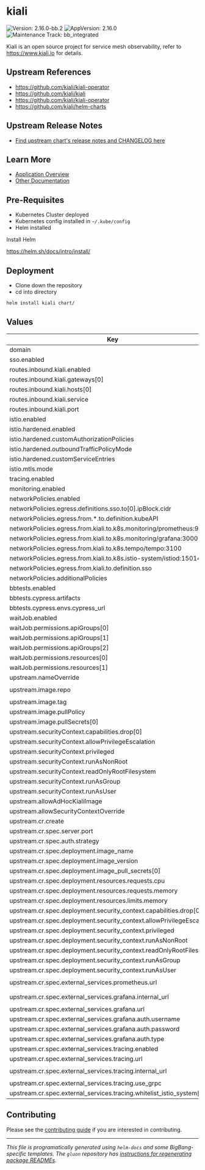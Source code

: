 <!-- Warning: Do not manually edit this file. See notes on gluon + helm-docs at the end of this file for more information. -->
# kiali

![Version: 2.16.0-bb.2](https://img.shields.io/badge/Version-2.16.0--bb.2-informational?style=flat-square) ![AppVersion: 2.16.0](https://img.shields.io/badge/AppVersion-2.16.0-informational?style=flat-square) ![Maintenance Track: bb_integrated](https://img.shields.io/badge/Maintenance_Track-bb_integrated-green?style=flat-square)

Kiali is an open source project for service mesh observability, refer to https://www.kiali.io for details.

## Upstream References

- <https://github.com/kiali/kiali-operator>
- <https://github.com/kiali/kiali>
- <https://github.com/kiali/kiali-operator>
- <https://github.com/kiali/helm-charts>

## Upstream Release Notes

- [Find upstream chart's release notes and CHANGELOG here](https://kiali.io/news/release-notes/)

## Learn More

- [Application Overview](docs/overview.md)
- [Other Documentation](docs/)

## Pre-Requisites

- Kubernetes Cluster deployed
- Kubernetes config installed in `~/.kube/config`
- Helm installed

Install Helm

https://helm.sh/docs/intro/install/

## Deployment

- Clone down the repository
- cd into directory

```bash
helm install kiali chart/
```

## Values

| Key | Type | Default | Description |
|-----|------|---------|-------------|
| domain | string | `"bigbang.dev"` |  |
| sso.enabled | bool | `false` |  |
| routes.inbound.kiali.enabled | bool | `true` |  |
| routes.inbound.kiali.gateways[0] | string | `"istio-gateway/public-ingressgateway"` |  |
| routes.inbound.kiali.hosts[0] | string | `"kiali.{{ .Values.domain }}"` |  |
| routes.inbound.kiali.service | string | `"kiali.kiali.svc.cluster.local"` |  |
| routes.inbound.kiali.port | int | `20001` |  |
| istio.enabled | bool | `false` |  |
| istio.hardened.enabled | bool | `false` |  |
| istio.hardened.customAuthorizationPolicies | list | `[]` |  |
| istio.hardened.outboundTrafficPolicyMode | string | `"REGISTRY_ONLY"` |  |
| istio.hardened.customServiceEntries | list | `[]` |  |
| istio.mtls.mode | string | `"STRICT"` |  |
| tracing.enabled | bool | `true` |  |
| monitoring.enabled | bool | `true` |  |
| networkPolicies.enabled | bool | `false` |  |
| networkPolicies.egress.definitions.sso.to[0].ipBlock.cidr | string | `"0.0.0.0/0"` |  |
| networkPolicies.egress.from.*.to.definition.kubeAPI | bool | `true` |  |
| networkPolicies.egress.from.kiali.to.k8s.monitoring/prometheus:9090 | bool | `false` |  |
| networkPolicies.egress.from.kiali.to.k8s.monitoring/grafana:3000 | bool | `false` |  |
| networkPolicies.egress.from.kiali.to.k8s.tempo/tempo:3100 | bool | `false` |  |
| networkPolicies.egress.from.kiali.to.k8s.istio-system/istiod:15014 | bool | `false` |  |
| networkPolicies.egress.from.kiali.to.definition.sso | bool | `false` |  |
| networkPolicies.additionalPolicies | list | `[]` |  |
| bbtests.enabled | bool | `false` |  |
| bbtests.cypress.artifacts | bool | `true` |  |
| bbtests.cypress.envs.cypress_url | string | `"http://kiali:20001"` |  |
| waitJob.enabled | bool | `true` |  |
| waitJob.permissions.apiGroups[0] | string | `"apps"` |  |
| waitJob.permissions.apiGroups[1] | string | `"kiali.io"` |  |
| waitJob.permissions.apiGroups[2] | string | `"kiali.io/v1alpha1"` |  |
| waitJob.permissions.resources[0] | string | `"deployments"` |  |
| waitJob.permissions.resources[1] | string | `"kialis"` |  |
| upstream.nameOverride | string | `"kiali-operator"` |  |
| upstream.image.repo | string | `"registry1.dso.mil/ironbank/opensource/kiali/kiali-operator"` |  |
| upstream.image.tag | string | `"v2.16.0"` |  |
| upstream.image.pullPolicy | string | `"IfNotPresent"` |  |
| upstream.image.pullSecrets[0] | string | `"private-registry"` |  |
| upstream.securityContext.capabilities.drop[0] | string | `"ALL"` |  |
| upstream.securityContext.allowPrivilegeEscalation | bool | `false` |  |
| upstream.securityContext.privileged | bool | `false` |  |
| upstream.securityContext.runAsNonRoot | bool | `true` |  |
| upstream.securityContext.readOnlyRootFilesystem | bool | `true` |  |
| upstream.securityContext.runAsGroup | int | `2001` |  |
| upstream.securityContext.runAsUser | int | `2001` |  |
| upstream.allowAdHocKialiImage | bool | `true` |  |
| upstream.allowSecurityContextOverride | bool | `true` |  |
| upstream.cr.create | bool | `true` |  |
| upstream.cr.spec.server.port | int | `20001` |  |
| upstream.cr.spec.auth.strategy | string | `"anonymous"` |  |
| upstream.cr.spec.deployment.image_name | string | `"registry1.dso.mil/ironbank/opensource/kiali/kiali"` |  |
| upstream.cr.spec.deployment.image_version | string | `"v2.16.0"` |  |
| upstream.cr.spec.deployment.image_pull_secrets[0] | string | `"private-registry"` |  |
| upstream.cr.spec.deployment.resources.requests.cpu | string | `"100m"` |  |
| upstream.cr.spec.deployment.resources.requests.memory | string | `"128Mi"` |  |
| upstream.cr.spec.deployment.resources.limits.memory | string | `"1Gi"` |  |
| upstream.cr.spec.deployment.security_context.capabilities.drop[0] | string | `"ALL"` |  |
| upstream.cr.spec.deployment.security_context.allowPrivilegeEscalation | bool | `false` |  |
| upstream.cr.spec.deployment.security_context.privileged | bool | `false` |  |
| upstream.cr.spec.deployment.security_context.runAsNonRoot | bool | `true` |  |
| upstream.cr.spec.deployment.security_context.readOnlyRootFilesystem | bool | `true` |  |
| upstream.cr.spec.deployment.security_context.runAsGroup | int | `1001` |  |
| upstream.cr.spec.deployment.security_context.runAsUser | int | `1001` |  |
| upstream.cr.spec.external_services.prometheus.url | string | `"http://monitoring-monitoring-kube-prometheus.monitoring.svc.cluster.local:9090"` |  |
| upstream.cr.spec.external_services.grafana.internal_url | string | `"http://monitoring-grafana.monitoring.svc.cluster.local:80"` |  |
| upstream.cr.spec.external_services.grafana.url | string | `"https://grafana.bigbang.dev"` |  |
| upstream.cr.spec.external_services.grafana.auth.username | string | `"admin"` |  |
| upstream.cr.spec.external_services.grafana.auth.password | string | `"prom-operator"` |  |
| upstream.cr.spec.external_services.grafana.auth.type | string | `"basic"` |  |
| upstream.cr.spec.external_services.tracing.enabled | bool | `true` |  |
| upstream.cr.spec.external_services.tracing.url | string | `"https://tracing.bigbang.dev"` |  |
| upstream.cr.spec.external_services.tracing.internal_url | string | `"http://jaeger-query.jaeger.svc.cluster.local:16686"` |  |
| upstream.cr.spec.external_services.tracing.use_grpc | bool | `false` |  |
| upstream.cr.spec.external_services.tracing.whitelist_istio_system[0] | string | `"istio"` |  |

## Contributing

Please see the [contributing guide](./CONTRIBUTING.md) if you are interested in contributing.

---

_This file is programatically generated using `helm-docs` and some BigBang-specific templates. The `gluon` repository has [instructions for regenerating package READMEs](https://repo1.dso.mil/big-bang/product/packages/gluon/-/blob/master/docs/bb-package-readme.md)._

